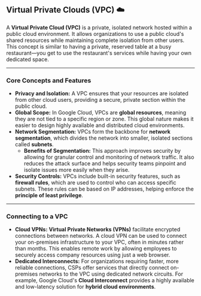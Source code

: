 ## Virtual Private Clouds (VPC) ☁️

A **Virtual Private Cloud (VPC)** is a private, isolated network hosted within a public cloud environment. It allows organizations to use a public cloud's shared resources while maintaining complete isolation from other users. This concept is similar to having a private, reserved table at a busy restaurant—you get to use the restaurant's services while having your own dedicated space.

---

### Core Concepts and Features

* **Privacy and Isolation:** A VPC ensures that your resources are isolated from other cloud users, providing a secure, private section within the public cloud.
* **Global Scope:** In Google Cloud, VPCs are **global resources**, meaning they are not tied to a specific region or zone. This global nature makes it easier to design highly available and distributed cloud environments.
* **Network Segmentation:** VPCs form the backbone for **network segmentation**, which divides the network into smaller, isolated sections called **subnets**.
    * **Benefits of Segmentation:** This approach improves security by allowing for granular control and monitoring of network traffic. It also reduces the attack surface and helps security teams pinpoint and isolate issues more easily when they arise.
* **Security Controls:** VPCs include built-in security features, such as **firewall rules**, which are used to control who can access specific subnets. These rules can be based on IP addresses, helping enforce the **principle of least privilege**.

---

### Connecting to a VPC

* **Cloud VPNs:** **Virtual Private Networks (VPNs)** facilitate encrypted connections between networks. A cloud VPN can be used to connect your on-premises infrastructure to your VPC, often in minutes rather than months. This enables remote work by allowing employees to securely access company resources using just a web browser.
* **Dedicated Interconnects:** For organizations requiring faster, more reliable connections, CSPs offer services that directly connect on-premises networks to the VPC using dedicated network circuits. For example, Google Cloud's **Cloud Interconnect** provides a highly available and low-latency solution for **hybrid cloud environments**.
